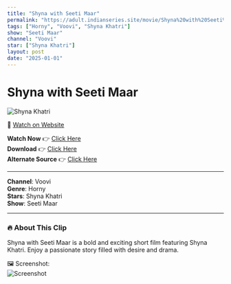 ```yaml
---
title: "Shyna with Seeti Maar"
permalink: "https://adult.indianseries.site/movie/Shyna%20with%20Seeti%20Maar"
tags: ["Horny", "Voovi", "Shyna Khatri"]
show: "Seeti Maar"
channel: "Voovi"
star: ["Shyna Khatri"]
layout: post
date: "2025-01-01"
---
```


# Shyna with Seeti Maar

![Shyna Khatri](https://shorts.desisins.com/wp-content/uploads/2023/09/Seeti-Maar-Voovi-DesiSins.com_.jpg)

🔗 [Watch on Website](https://adult.indianseries.site/movie/Shyna%20with%20Seeti%20Maar)

**Watch Now** 👉 [Click Here](https://adult.indianseries.site/movie/Shyna%20with%20Seeti%20Maar)  
**Download** 👉 [Click Here](https://adult.indianseries.site/movie/Shyna%20with%20Seeti%20Maar)  
**Alternate Source** 👉 [Click Here](https://adult.indianseries.site/movie/Shyna%20with%20Seeti%20Maar)

---

**Channel**: Voovi  
**Genre**: Horny  
**Stars**: Shyna Khatri  
**Show**: Seeti Maar

---

### 🔥 About This Clip

Shyna with Seeti Maar is a bold and exciting short film featuring Shyna Khatri. Enjoy a passionate story filled with desire and drama.
 
🖼️ Screenshot:  
![Screenshot](https://shorts.desisins.com/wp-content/uploads/2023/09/Seeti-Maar-Voovi-DesiSins.com_.jpg)
